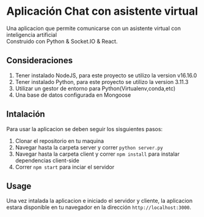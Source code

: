 ﻿# Aplicación Chat con asistente virtual
Una aplicacion que permite comunicarse con un asistente virtual con inteligencia artificial
<br>
Construido con Python & Socket.IO & React.

## Consideraciones
1. Tener instalado NodeJS, para este proyecto se utilizo la version v16.16.0
2. Tener instalado Python, para este proyecto se utilizo la version 3.11.3
3. Utilizar un gestor de entorno para Python(Virtualenv,conda,etc)
3. Una base de datos configurada en Mongoose

## Intalación

Para usar la aplicacion se deben seguir los sisguientes pasos:
1. Clonar el repositorio en tu maquina
2. Navegar hasta la carpeta server y correr `python server.py`
3. Navegar hasta la carpeta client y correr `npm install` para instalar dependencias client-side 
4. Correr  `npm start` para inciar el servidor

## Usage
Una vez intalada la aplicacion e iniciado el servidor y cliente, la aplicacion estara disponible en tu navegador en la dirección `http://localhost:3000`.

